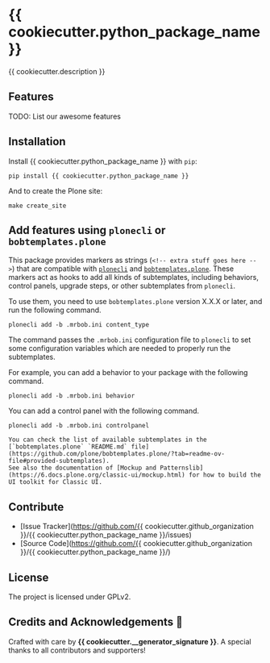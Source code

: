 # {{ cookiecutter.python_package_name }}

{{ cookiecutter.description }}

## Features

TODO: List our awesome features

## Installation

Install {{ cookiecutter.python_package_name }} with `pip`:

```shell
pip install {{ cookiecutter.python_package_name }}
```
And to create the Plone site:

```shell
make create_site
```

## Add features using `plonecli` or `bobtemplates.plone`

This package provides markers as strings (`<!-- extra stuff goes here -->`) that are compatible with [`plonecli`](https://github.com/plone/plonecli) and [`bobtemplates.plone`](https://github.com/plone/bobtemplates.plone).
These markers act as hooks to add all kinds of subtemplates, including behaviors, control panels, upgrade steps, or other subtemplates from `plonecli`.

To use them, you need to use `bobtemplates.plone` version X.X.X or later, and run the following command.

```shell
plonecli add -b .mrbob.ini content_type
```

The command passes the `.mrbob.ini` configuration file to `plonecli` to set some configuration variables which are needed to properly run the subtemplates.

For example, you can add a behavior to your package with the following command.

```shell
plonecli add -b .mrbob.ini behavior
```

You can add a control panel with the following command.

```shell
plonecli add -b .mrbob.ini controlpanel
```

```{seealso}
You can check the list of available subtemplates in the [`bobtemplates.plone` `README.md` file](https://github.com/plone/bobtemplates.plone/?tab=readme-ov-file#provided-subtemplates).
See also the documentation of [Mockup and Patternslib](https://6.docs.plone.org/classic-ui/mockup.html) for how to build the UI toolkit for Classic UI.
```


## Contribute

- [Issue Tracker](https://github.com/{{ cookiecutter.github_organization }}/{{ cookiecutter.python_package_name }}/issues)
- [Source Code](https://github.com/{{ cookiecutter.github_organization }}/{{ cookiecutter.python_package_name }}/)

## License

The project is licensed under GPLv2.

## Credits and Acknowledgements 🙏

Crafted with care by **{{ cookiecutter.__generator_signature }}**. A special thanks to all contributors and supporters!
